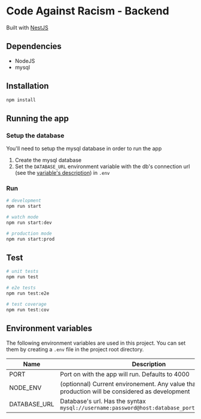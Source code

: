 # Code Against Racism - Backend

Built with [NestJS](https://nestjs.com/)

## Dependencies

- NodeJS
- mysql

## Installation

```bash
npm install
```

## Running the app

### Setup the database

You'll need to setup the mysql database in order to run the app

1. Create the mysql database
2. Set the `DATABASE_URL` environment variable with the db's connection url (see the [variable's description](#environment-variables)) in `.env`

### Run

```bash
# development
npm run start

# watch mode
npm run start:dev

# production mode
npm run start:prod
```

## Test

```bash
# unit tests
npm run test

# e2e tests
npm run test:e2e

# test coverage
npm run test:cov
```

## Environment variables

The following environment variables are used in this project. You can set them by creating a `.env` file in the project root directory.

| Name         | Description                                                                                          |
| ------------ | ---------------------------------------------------------------------------------------------------- |
| PORT         | Port on with the app will run. Defaults to 4000                                                      |
| NODE_ENV     | (optionnal) Current environement. Any value that is not production will be considered as development |
| DATABASE_URL | Database's url. Has the syntax `mysql://username:password@host:database_port/database_name`          |
